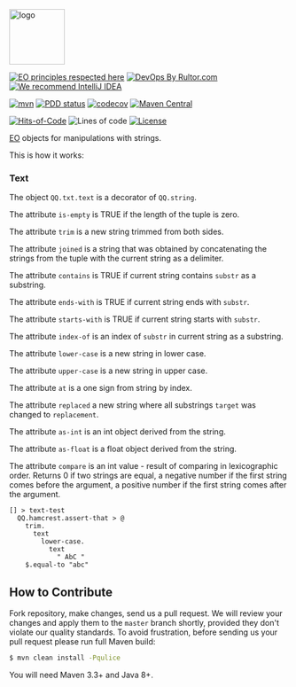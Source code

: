 <img alt="logo" src="https://www.objectionary.com/cactus.svg" height="100px" />

[![EO principles respected here](https://www.elegantobjects.org/badge.svg)](https://www.elegantobjects.org)
[![DevOps By Rultor.com](http://www.rultor.com/b/objectionary/eo-strings)](http://www.rultor.com/p/objectionary/eo-strings)
[![We recommend IntelliJ IDEA](https://www.elegantobjects.org/intellij-idea.svg)](https://www.jetbrains.com/idea/)

[![mvn](https://github.com/objectionary/eo-strings/actions/workflows/mvn.yml/badge.svg?branch=master)](https://github.com/objectionary/eo-strings/actions/workflows/mvn.yml)
[![PDD status](http://www.0pdd.com/svg?name=objectionary/eo-strings)](http://www.0pdd.com/p?name=objectionary/eo-strings)
[![codecov](https://codecov.io/gh/cqfn/eo/branch/master/graph/badge.svg)](https://codecov.io/gh/cqfn/eo)
[![Maven Central](https://img.shields.io/maven-central/v/org.eolang/eo-strings.svg)](https://maven-badges.herokuapp.com/maven-central/org.eolang/eo-strings)

[![Hits-of-Code](https://hitsofcode.com/github/objectionary/eo-strings)](https://hitsofcode.com/view/github/objectionary/eo-strings)
![Lines of code](https://img.shields.io/tokei/lines/github/objectionary/eo-strings)
[![License](https://img.shields.io/badge/license-MIT-green.svg)](https://github.com/objectionary/eo-strings/blob/master/LICENSE.txt)

[EO](https://www.eolang.org) objects for manipulations with strings.

This is how it works:

### Text
The object `QQ.txt.text` is a decorator of `QQ.string`.

The attribute `is-empty` is TRUE if the length of the
tuple is zero.

The attribute `trim` is a new string trimmed from both sides.

The attribute `joined` is a string that was obtained by concatenating
the strings from the tuple with the current string as a delimiter.

The attribute `contains` is TRUE if current string contains
`substr` as a substring.

The attribute `ends-with` is TRUE if current string 
ends with `substr`.

The attribute `starts-with` is TRUE if current string
starts with `substr`.

The attribute `index-of` is an index of `substr` in
current string as a substring.

The attribute `lower-case` is a new string in lower case.

The attribute `upper-case` is a new string in upper case.

The attribute `at` is a one sign from string by index.

The attribute `replaced` a new string where all substrings
`target` was changed to `replacement`.

The attribute `as-int` is an int object derived from the string.

The attribute `as-float` is a float object derived from the string.

The attribute `compare` is an int value -
result of comparing in lexicographic order.
Returns 0 if two strings are equal,
a negative number if the first string comes before the argument,
a positive number if the first string comes after the argument.


```
[] > text-test
  QQ.hamcrest.assert-that > @
    trim.
      text
        lower-case.
          text
            " AbC "
    $.equal-to "abc"
```

## How to Contribute

Fork repository, make changes, send us a pull request.
We will review your changes and apply them to the `master` branch shortly,
provided they don't violate our quality standards. To avoid frustration,
before sending us your pull request please run full Maven build:

```bash
$ mvn clean install -Pqulice
```

You will need Maven 3.3+ and Java 8+.


